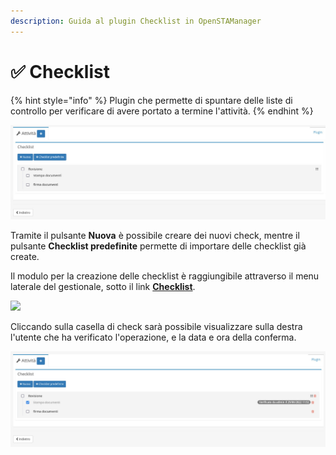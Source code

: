 ```yaml
---
description: Guida al plugin Checklist in OpenSTAManager
---
```


# ✅ Checklist

{% hint style="info" %}
Plugin che permette di spuntare delle liste di controllo per verificare di avere portato a termine l'attività.
{% endhint %}

![](<../../../../.gitbook/assets/image (169).png>)

Tramite il pulsante **Nuova** è possibile creare dei nuovi check, mentre il pulsante **Checklist predefinite** permette di importare delle checklist già create.

Il modulo per la creazione delle checklist è raggiungibile attraverso il menu laterale del gestionale, sotto il link [**Checklist**](../../strumenti/checklists.md).

![](https://firebasestorage.googleapis.com/v0/b/gitbook-x-prod.appspot.com/o/spaces%2F-LZJeLg23eVDvrCv74U7-887967055%2Fuploads%2F28LhTN3jsGaaEz1JwKMQ%2Ffile.png?alt=media)

Cliccando sulla casella di check sarà possibile visualizzare sulla destra l'utente che ha verificato l'operazione, e la data e ora della conferma.

![](<../../../../.gitbook/assets/image (449).png>)
